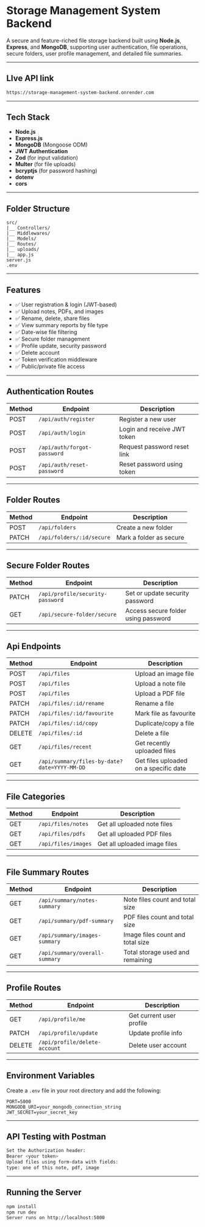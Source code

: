 #  Storage Management System Backend

A secure and feature-riched file storage backend built using **Node.js**, **Express**, and **MongoDB**, supporting user authentication, file operations, secure folders, user profile management, and detailed file summaries.

---

## LIve API link

```bash
https://storage-management-system-backend.onrender.com
```

---

##  Tech Stack

- **Node.js**
- **Express.js**
- **MongoDB** (Mongoose ODM)
- **JWT Authentication**
- **Zod** (for input validation)
- **Multer** (for file uploads)
- **bcryptjs** (for password hashing)
- **dotenv**
- **cors**

---

##  Folder Structure

```
src/
|__ Controllers/
|__ Middlewares/
|__ Models/
|__ Routes/
|__ uploads/
|__ app.js
server.js
.env
```

---

##  Features

- ✅ User registration & login (JWT-based)
- ✅ Upload notes, PDFs, and images
- ✅ Rename, delete, share files
- ✅ View summary reports by file type
- ✅ Date-wise file filtering
- ✅ Secure folder management
- ✅ Profile update, security password
- ✅ Delete account
- ✅ Token verification middleware
- ✅ Public/private file access

---

##  Authentication Routes

| Method | Endpoint                        | Description                      |
|--------|----------------------------------|----------------------------------|
| POST   | `/api/auth/register`            | Register a new user              |
| POST   | `/api/auth/login`               | Login and receive JWT token      |
| POST   | `/api/auth/forgot-password`     | Request password reset link      |
| POST   | `/api/auth/reset-password`      | Reset password using token       |

---

##  Folder Routes

| Method | Endpoint                             | Description                   |
|--------|--------------------------------------|-------------------------------|
| POST   | `/api/folders`                       | Create a new folder           |
| PATCH  | `/api/folders/:id/secure`            | Mark a folder as secure       |

---

##  Secure Folder Routes

| Method | Endpoint                             | Description                             |
|--------|--------------------------------------|-----------------------------------------|
| PATCH  | `/api/profile/security-password`     | Set or update security password         |
| GET    | `/api/secure-folder/secure`          | Access secure folder using password     |

---

##  Api Endpoints

| Method | Endpoint                                         | Description                            |
|--------|--------------------------------------------------|----------------------------------------|
| POST   | `/api/files`                                     | Upload an image file                   |
| POST   | `/api/files`                                     | Upload a note file                     |
| POST   | `/api/files`                                     | Upload a PDF file                      |
| PATCH  | `/api/files/:id/rename`                          | Rename a file                          |
| PATCH  | `/api/files/:id/favourite`                       | Mark file as favourite                 |
| PATCH  | `/api/files/:id/copy`                            | Duplicate/copy a file                  |
| DELETE | `/api/files/:id`                                 | Delete a file                          |
| GET    | `/api/files/recent`                              | Get recently uploaded files            |
| GET    | `/api/summary/files-by-date?date=YYYY-MM-DD`     | Get files uploaded on a specific date  |

---

##  File Categories

| Method | Endpoint             | Description                    |
|--------|----------------------|--------------------------------|
| GET    | `/api/files/notes`   | Get all uploaded note files    |
| GET    | `/api/files/pdfs`    | Get all uploaded PDF files     |
| GET    | `/api/files/images`  | Get all uploaded image files   |

---

##  File Summary Routes

| Method | Endpoint                        | Description                            |
|--------|----------------------------------|----------------------------------------|
| GET    | `/api/summary/notes-summary`     | Note files count and total size        |
| GET    | `/api/summary/pdf-summary`       | PDF files count and total size         |
| GET    | `/api/summary/images-summary`    | Image files count and total size       |
| GET    | `/api/summary/overall-summary`   | Total storage used and remaining       |

---

##  Profile Routes

| Method | Endpoint                          | Description                  |
|--------|------------------------------------|------------------------------|
| GET    | `/api/profile/me`                 | Get current user profile     |
| PATCH  | `/api/profile/update`             | Update profile info          |
| DELETE | `/api/profile/delete-account`     | Delete user account          |

---

##  Environment Variables

Create a `.env` file in your root directory and add the following:

```env
PORT=5000
MONGODB_URI=your_mongodb_connection_string
JWT_SECRET=your_secret_key
```
---

## API Testing with Postman

```bash
Set the Authorization header:
Bearer <your token>
Upload files using form-data with fields:
type: one of this note, pdf, image
```

---

## Running the Server

```bash
npm install
npm run dev
Server runs on http://localhost:5000
```


